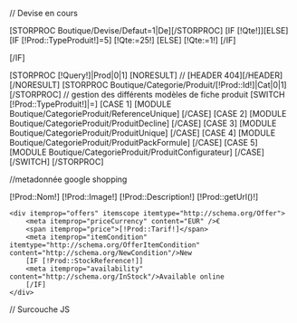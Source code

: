 // Devise en cours

[STORPROC Boutique/Devise/Defaut=1|De][/STORPROC]
[IF [!Qte!]][ELSE]
[IF [!Prod::TypeProduit!]=5]
[!Qte:=25!]
[ELSE]
[!Qte:=1!]
[/IF]

[/IF]
<div class="FicheProduit">
    [STORPROC [!Query!]|Prod|0|1]
        [NORESULT]
        //			[HEADER 404][/HEADER]
        [/NORESULT]
        [STORPROC Boutique/Categorie/Produit/[!Prod::Id!]|Cat|0|1][/STORPROC]
        // gestion des différents modèles de fiche produit
        [SWITCH [!Prod::TypeProduit!]|=]
            [CASE 1]
                [MODULE Boutique/CategorieProduit/ReferenceUnique]
            [/CASE]
            [CASE 2]
                [MODULE Boutique/CategorieProduit/ProduitDecline]
            [/CASE]
            [CASE 3]
                [MODULE Boutique/CategorieProduit/ProduitUnique]
            [/CASE]
            [CASE 4]
                [MODULE Boutique/CategorieProduit/ProduitPackFormule]
            [/CASE]
            [CASE 5]
                [MODULE Boutique/CategorieProduit/ProduitConfigurateur]
            [/CASE]
        [/SWITCH]
    [/STORPROC]
</div>

//metadonnée google shopping
<div itemscope itemtype="http://schema.org/Product">
    <span itemprop="name">[!Prod::Nom!]</span>
    <span itemprop="logo">[!Prod::Image!]</span>
    <span itemprop="description">[!Prod::Description!]</span>
    <span itemprop="url">[!Prod::getUrl()!]</span>

    <div itemprop="offers" itemscope itemtype="http://schema.org/Offer">
        <meta itemprop="priceCurrency" content="EUR" />€
        <span itemprop="price">[!Prod::Tarif!]</span>
        <meta itemprop="itemCondition" itemtype="http://schema.org/OfferItemCondition" content="http://schema.org/NewCondition"/>New
        [IF [!Prod::StockReference!]]
        <meta itemprop="availability" content="http://schema.org/InStock"/>Available online
        [/IF]
    </div>
</div>

// Surcouche JS
<script type="text/javascript">

$(document).ready(function () {
    VerifieSelection ();
    $('#FicheProduit').submit(function(e) {
                e.preventDefault();
                console.log('ajout au panier');
                // on vérifie qu'on a sélectionné le produit que l'on voulait acheté
                var sel = $('.CalculPrix');
                var req = {};
                var initI=0;
                //On va chercher tous les combos et radios d'attributs
                $(sel).each(function (index,item){
                    var attribut = $(item).attr('name');
                    var valeurattribut = -1;
                    var attributclass = $(item).attr('class');
                    initI=1;
                    switch ($(item).attr('type')){
                        case "radio":
                            if ($(item).is(":checked")){
                                valeurattribut = $(item).val();
                                //On stocke les informations dans le tableau de requete
                                req[attribut] = valeurattribut;
                            }
                            break;
                        default:
                            valeurattribut = $(item).val();
                            //On stocke les informations dans le tableau de requete
                            req[attribut] = valeurattribut;
                            break;
                    }
                });
                //On boucle sur req si une valeur est égale à -1 on sort
                for (var i in req){
                    if (req[i]==-1) {
                        console.log("Merci de sélectionner les attributs nécessaires avant d'ajouter au panier ");
                        toastr.warning("Merci de sélectionner les attributs nécessaires avant d'ajouter au panier ");
                        e.preventDefault();
                        return;
                    }
                };
                if (!(i)&& initI==1) {
                    console.log("Merci de sélectionner les attributs nécessaires avant d'ajouter au panier ");
                    toastr.warning("Merci de sélectionner les attributs nécessaires avant d'ajouter au panier ");
                    e.preventDefault();
                    return;
                }

                // GESTION DES CHOIX PACKS
                if ( $('#PackType').val()=='4') {
                    var sel = $('.PackChoix');
                    initI=1;
                    //On va chercher tous les choix du pack
                    $(sel).each(function (index,item){
                        if ($(item).val() =="") {
                            initI=0;
                        }
                    });
                    if (initI==0) {
                        console.log("Merci de choisir tous les produits de votre formule");
                        toastr.warning("Merci de choisir tous les produits de votre formule");
                        e.preventDefault();
                        return;

                    }
                    e.preventDefault();
                }
                if ( $('#PackType').val()=='5') {
                    var champ='';initI=1;
                    [STORPROC Boutique/Produit/[!Prod::Id!]/ConfigPack/Options=0&ChoixObligatoire=1|Cpk]
                    Champ='#PackChoix-'+[!Cpk::Id!];
                    if ($(Champ).val() =="") {
                        initI=0;
                    }
                    [/STORPROC]
                    if (initI==0) {
                        console.log("Merci de choisir toutes les parties de votre carte personnalisable");
                        toastr.warning("Merci de choisir toutes les parties de votre carte personnalisable");
                        e.preventDefault();
                        return;

                    }
                    e.preventDefault();
                }
                var LaQte = $('#Qte').val();
                var LaRef= $('[name=Reference]').val();
                $('#myModalLabel').html("");

                console.log('on fait la requete');
                $.ajax({
                    type: "POST",
                    url: "/Boutique/Produit/PopupPanier.htrc",
                    dataType: "html",
                    success: function (msg) {
                        $('#lemodal').find('.modal-body').html(msg);
                        $('#lemodal').modal('show');
                    },
                    data: {
                        Qte:LaQte,
                        Reference:LaRef
                        ,config:{
                                [STORPROC Boutique/Produit/[!Prod::Id!]/ConfigPack|Cpk|||Ordre|ASC]
                [IF [!Pos!]>1],[/IF][!Cpk::Id!]:$('#PackChoix-[!Cpk::Id!]').val()
                        [/STORPROC]
            }
            ,options:{
        [!F:=0!]
        [STORPROC Boutique/Produit/[!Prod::Id!]/ConfigPack|Cpk|||Ordre|ASC]
        [STORPROC Boutique/Produit/[!Prod::Id!]/ConfigPack/[!Cpk::Id!]/Options|Opt|||Ordre|ASC]
        [IF [!F!]],[/IF]
        [SWITCH [!Opt::TypeOptions!]|=]
        [CASE 5]
        '[!Cpk::Id!]_[!Opt::Id!]':$('.OptionsChoix-[!Cpk::Id!]-[!Opt::Id!]').filter(':checked').val()
                [/CASE]
        [CASE 4]
        '[!Cpk::Id!]_[!Opt::Id!]':$('#OptionsChoix-[!Cpk::Id!]-[!Opt::Id!]').val()
                [/CASE]
        [DEFAULT]
        '[!Cpk::Id!]_[!Opt::Id!]':$('#OptionsChoix-[!Cpk::Id!]-[!Opt::Id!]').val()
                [/DEFAULT]
        [/SWITCH]

        [!F+=1!]
                [/STORPROC]
        [/STORPROC]
    }
}
});



});

});


function VerifieSelection () {
    //initialisation
    var sel = $('.CalculPrix');
    var req = {};

    //On va chercher tous les combos et radios d'attributs
    sel.each(function (index,item){
        var attribut = $(item).attr('name');
        var valeurattribut = -1;
        var attributclass = $(item).attr('class');
        switch ($(item).attr('type')){
            case "radio":
                if ($(item).is(":checked")){
                    valeurattribut = $(item).attr('value');
                    //On stocke les informations dans le tableau de requete
                    req[attribut] = valeurattribut;
                }
                break;
            default:
                valeurattribut = $(item).val();
                //On stocke les informations dans le tableau de requete
                req[attribut] = valeurattribut;
                break;
        }
    });
    //On boucle sur req si une valeur est égale à -1 on sort
    for (var i in req){
        if (req[i]==-1)return;
    };

    //On va chercher la quantite
    req.quantite = $('#Qte').val();
    // Desactive le bouton ajouter au panier tant qu'on a pas le retour JSON
    if($('#AchatAjouterPanier') != null){
        $('#AchatAjouterPanier').addClass('Disabled');
        $('#AchatAjouterPanier').attr('disabled','disabled');
    }

    //On execute la requete
    var r = $.getJSON('/Boutique/Produit/[!Prod::Id!]/getTarif.json',req)
            .fail(function (){
                toastr.error('probleme de connexion');
            })
            .done (function(json){
        //mettre à jour le champ tarif
        if (json.price!=0&&json.price!=undefined) {
            $('#tarif').html(json.price+' €');
        }
        // si on est dans configurateur de carte, afficher le prix à l'unité
        if ( $('#PackType').val()=='5') {
            $('#tarifunite').html("soit "+ json.priceUnit+" € l unité");

        }
        if($('#promo')==1) $('#tarifNonPromo').css('display', 'block');
        else {
            if($('#tarifNonPromo') != null) $('#tarifNonPromo').css('display', 'none');
        }
        if($('#tarifvisible') != null) $('#tarifvisible').css('display', 'none');

        $('#Reference').val(json.reference);


        //reactive le bouton ajouter au panier
        if($('#AchatAjouterPanier') != null && parseInt(json.StockAvailable)==1){
            $('#AchatAjouterPanier').unbind('click');
            $('#AchatAjouterPanier').removeClass('Disabled');
            $('#AchatAjouterPanier').removeAttr("disabled");
        }else if ($('#AchatAjouterPanier') != null){
            //on supprime tout evenement de click
            $('#AchatAjouterPanier').unbind('click');
            $('#AchatAjouterPanier').removeAttr("disabled");
            $('#AchatAjouterPanier').click(function (e){
                e.preventDefault();
                toastr.error('stock insuffisant pour ce produit.');
            });

        }
    });
}


function CalculQte2(PlusMoins,Type) {
    var Quantite= parseInt($('#Qte').val());
    var total= Quantite+parseFloat(PlusMoins);
    $('#Qte').val(total);
    if (total < 1) $('#Qte').val(1);
    if (Type==5&&total<25) $('#Qte').val(25);
    VerifieSelection ();
}


function CalculQte (PlusMoins,Type) {
    var sel = $('.CalculPrix');
    var req = {};
    var initI=0;
    var Quantite= parseInt($('#Qte').val());
    var total= Quantite+parseFloat(PlusMoins);
    $('#Qte').val(total);
    if (total < 1) $('#Qte').val(1);
    if (Type==5&&total<25) $('#Qte').val(25);

    // GESTION DES CHOIX PACKS
    if ( $('#PackType').val()=='4') {
        var sel = $('.PackChoix');
        initI=1;
        //On va chercher tous les choix du pack
        $(sel).each(function (index,item){
            if ($(item).val() =="") {
                initI=0;
            }
        });
        if (initI==0) {
            toastr.warning("Merci de choisir tous les produits de votre formule");
            return;

        }
    }
    [STORPROC [!Query!]|Prod|0|1][/STORPROC]
    if ( $('#PackType').val()=='5') {
        var champ='';initI=1;
        [STORPROC Boutique/Produit/[!Prod::Id!]/ConfigPack/Options=0&ChoixObligatoire=1|Cpk]
        Champ='#PackChoix-'+[!Cpk::Id!];
        if ($(Champ).val() =="") {
            initI=0;
        }
        [/STORPROC]

    }
    var LaQte = $('#Qte').val();
    var LaRef= $('#Reference').val();
    $('#myModalLabel').html("");


    $.ajax({
        type: "POST",
        url: "/Boutique/Produit/[!Prod::Id!]/getTarif.json",
        dataType: "json",
        success: function (json) {
            //mettre à jour le champ tarif
            if (json.price!=0&&json.price!=undefined) {
                $('#tarif').html(json.price+' €');
            }
            // si on est dans configurateur de carte, afficher le prix à l'unité
            if ( $('#PackType').val()=='5') {
                $('#tarifunite').html("soit "+ json.priceUnit+" € l unité");

            }
            if($('#promo')==1) $('#tarifNonPromo').css('display', 'block');
            else {
                if($('#tarifNonPromo') != null) $('#tarifNonPromo').css('display', 'none');
            }
            if($('#tarifvisible') != null) $('#tarifvisible').css('display', 'none');

            $('#Reference').val(json.reference);


            //reactive le bouton ajouter au panier
            if($('#AchatAjouterPanier') != null && parseInt(json.StockAvailable)==1){
                $('#AchatAjouterPanier').unbind('click');
                $('#AchatAjouterPanier').removeClass('Disabled');
                $('#AchatAjouterPanier').removeAttr("disabled");
            }else if ($('#AchatAjouterPanier') != null){
                //on supprime tout evenement de click
                $('#AchatAjouterPanier').unbind('click');
                $('#AchatAjouterPanier').removeAttr("disabled");
                $('#AchatAjouterPanier').click(function (e){
                    //	e.preventDefault();
                    toastr.error('stock insuffisant pour ce produit.');
                });

            }
        },
        data: {
            quantite:LaQte,
            Reference:LaRef,
            req : req
            ,config:{
                    [STORPROC Boutique/Produit/[!Prod::Id!]/ConfigPack|Cpk|||Ordre|ASC]
    [IF [!Pos!]>1],[/IF][!Cpk::Id!]:$('#PackChoix-[!Cpk::Id!]').val()
            [/STORPROC]
}
,options:{
    [!F:=0!]
    [STORPROC Boutique/Produit/[!Prod::Id!]/ConfigPack|Cpk|||Ordre|ASC]
    [STORPROC Boutique/Produit/[!Prod::Id!]/ConfigPack/[!Cpk::Id!]/Options|Opt|||Ordre|ASC]
    [IF [!F!]],[/IF]
    [SWITCH [!Opt::TypeOptions!]|=]
    [CASE 5]
    '[!Cpk::Id!]_[!Opt::Id!]':$('.OptionsChoix-[!Cpk::Id!]-[!Opt::Id!]').filter(':checked').val()
            [/CASE]
    [CASE 4]
    '[!Cpk::Id!]_[!Opt::Id!]':$('#OptionsChoix-[!Cpk::Id!]-[!Opt::Id!]').val()
            [/CASE]
    [DEFAULT]
    '[!Cpk::Id!]_[!Opt::Id!]':$('#OptionsChoix-[!Cpk::Id!]-[!Opt::Id!]').val()
            [/DEFAULT]
    [/SWITCH]

    [!F+=1!]
            [/STORPROC]
    [/STORPROC]
}
}
});

}






</script>